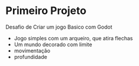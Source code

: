 # Primeiro Projeto
Desafio de Criar um jogo Basico com Godot

- Jogo simples com um arqueiro, que atira flechas
- Um mundo decorado com limite
- movimentação
- profundidade
